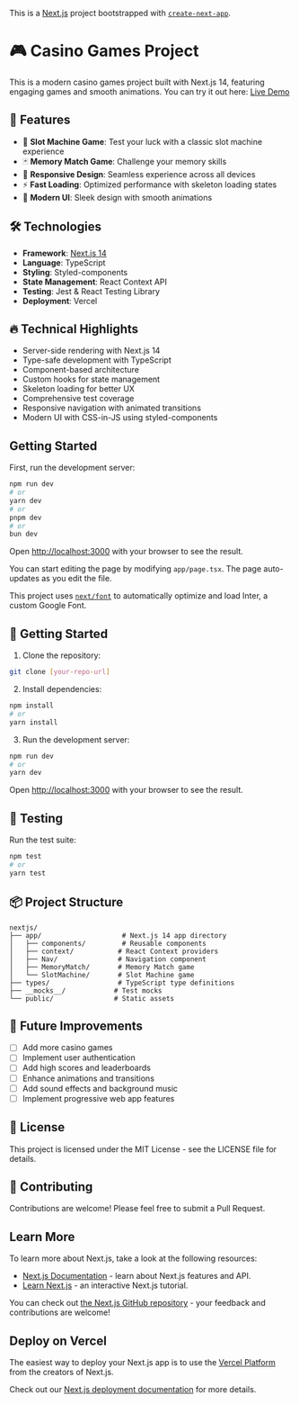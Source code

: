 This is a [Next.js](https://nextjs.org/) project bootstrapped with [`create-next-app`](https://github.com/vercel/next.js/tree/canary/packages/create-next-app).

# 🎮 Casino Games Project

This is a modern casino games project built with Next.js 14, featuring engaging games and smooth animations. You can try it out here: [Live Demo](https://nextjs-snowy-six-62.vercel.app/)

## 🎲 Features

- 🎰 **Slot Machine Game**: Test your luck with a classic slot machine experience
- 🃏 **Memory Match Game**: Challenge your memory skills
- 📱 **Responsive Design**: Seamless experience across all devices
- ⚡ **Fast Loading**: Optimized performance with skeleton loading states
- 🎨 **Modern UI**: Sleek design with smooth animations

## 🛠️ Technologies

- **Framework**: [Next.js 14](https://nextjs.org/)
- **Language**: TypeScript
- **Styling**: Styled-components
- **State Management**: React Context API
- **Testing**: Jest & React Testing Library
- **Deployment**: Vercel

## 🔥 Technical Highlights

- Server-side rendering with Next.js 14
- Type-safe development with TypeScript
- Component-based architecture
- Custom hooks for state management
- Skeleton loading for better UX
- Comprehensive test coverage
- Responsive navigation with animated transitions
- Modern UI with CSS-in-JS using styled-components

## Getting Started

First, run the development server:

```bash
npm run dev
# or
yarn dev
# or
pnpm dev
# or
bun dev
```

Open [http://localhost:3000](http://localhost:3000) with your browser to see the result.

You can start editing the page by modifying `app/page.tsx`. The page auto-updates as you edit the file.

This project uses [`next/font`](https://nextjs.org/docs/basic-features/font-optimization) to automatically optimize and load Inter, a custom Google Font.

## 🚀 Getting Started

1. Clone the repository:
```bash
git clone [your-repo-url]
```

2. Install dependencies:
```bash
npm install
# or
yarn install
```

3. Run the development server:
```bash
npm run dev
# or
yarn dev
```

Open [http://localhost:3000](http://localhost:3000) with your browser to see the result.

## 🧪 Testing

Run the test suite:
```bash
npm test
# or
yarn test
```

## 📦 Project Structure

```
nextjs/
├── app/                    # Next.js 14 app directory
│   ├── components/         # Reusable components
│   ├── context/           # React Context providers
│   ├── Nav/               # Navigation component
│   ├── MemoryMatch/       # Memory Match game
│   └── SlotMachine/       # Slot Machine game
├── types/                 # TypeScript type definitions
├── __mocks__/            # Test mocks
└── public/               # Static assets
```

## 🎯 Future Improvements

- [ ] Add more casino games
- [ ] Implement user authentication
- [ ] Add high scores and leaderboards
- [ ] Enhance animations and transitions
- [ ] Add sound effects and background music
- [ ] Implement progressive web app features

## 📄 License

This project is licensed under the MIT License - see the LICENSE file for details.

## 🤝 Contributing

Contributions are welcome! Please feel free to submit a Pull Request.

## Learn More

To learn more about Next.js, take a look at the following resources:

- [Next.js Documentation](https://nextjs.org/docs) - learn about Next.js features and API.
- [Learn Next.js](https://nextjs.org/learn) - an interactive Next.js tutorial.

You can check out [the Next.js GitHub repository](https://github.com/vercel/next.js/) - your feedback and contributions are welcome!

## Deploy on Vercel

The easiest way to deploy your Next.js app is to use the [Vercel Platform](https://vercel.com/new?utm_medium=default-template&filter=next.js&utm_source=create-next-app&utm_campaign=create-next-app-readme) from the creators of Next.js.

Check out our [Next.js deployment documentation](https://nextjs.org/docs/deployment) for more details.
